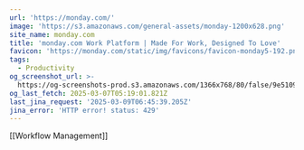 ```yaml
---
url: 'https://monday.com/'
image: 'https://s3.amazonaws.com/general-assets/monday-1200x628.png'
site_name: monday.com
title: 'monday.com Work Platform | Made For Work, Designed To Love'
favicon: 'https://monday.com/static/img/favicons/favicon-monday5-192.png'
tags:
  - Productivity
og_screenshot_url: >-
  https://og-screenshots-prod.s3.amazonaws.com/1366x768/80/false/9e5109a0eb1af54a325124f37a1b6282493bd84c5b14e267503bbe9c5a151cff.jpeg
og_last_fetch: 2025-03-07T05:19:01.821Z
last_jina_request: '2025-03-09T06:45:39.205Z'
jina_error: 'HTTP error! status: 429'
---
```

[[Workflow Management]]


